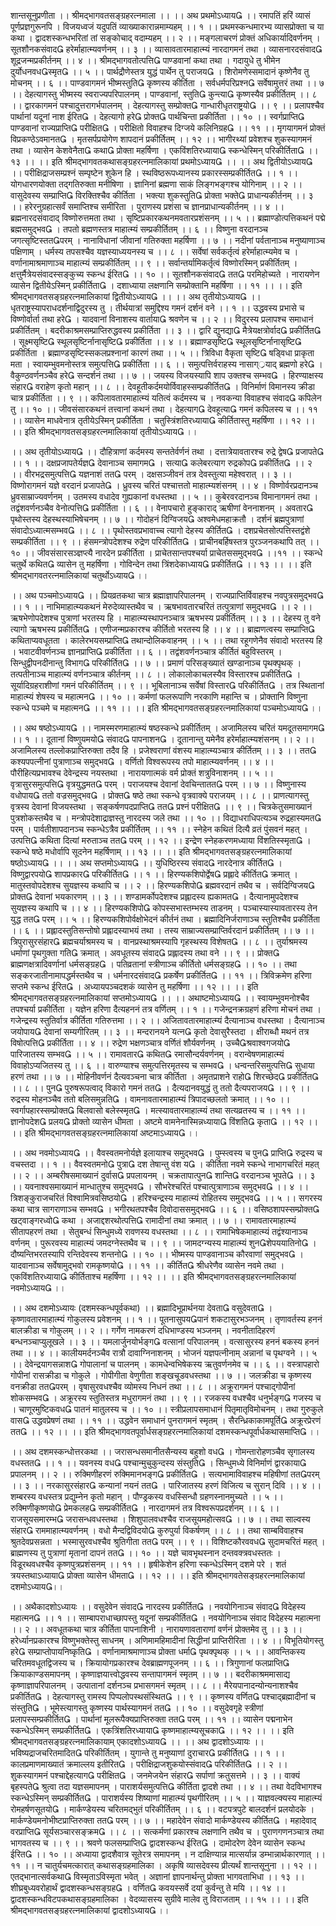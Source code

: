 शान्तसूनुप्रणीता
।। श्रीमद्भागवतसङ्ग्रहरत्नमाला ।।
।। अथ प्रथमोऽध्याय ।।
रमापतिं हरिं व्यासं पूर्णप्रज्ञगुरूनपि ।
विजयध्वजं यदुपतिं व्याख्याकारान्नमाम्यहम् ।। १ ।।
प्रथमस्कन्धमारभ्य व्यासप्रोक्ता च या कथा ।
द्वादशस्कन्धभरितां तां सङ्कोचाद् वदाम्यहम् ।। २ ।।
मङ्गलाचरणं प्रोक्तं अधिकार्यादिवर्णनम् ।
सूतशौनकसंवाद हरेर्माहात्म्यवर्णनम् ।। ३ ।।
व्यासावतारमाहात्म्यं नारदागमनं तथा ।
व्यासनारदसंवाद शूद्रजन्मप्रकीर्तनम् ।। ४ ।।
श्रीमद्भागवतोत्पत्ति पाण्डवानां कथा तथा ।
गदायुधे तु भीमेन दुर्योधनवधस्मृत ।। ५ ।।
पार्थद्रौणेस्तत्र युद्धं पार्थेन तु पराजय ।
शिरोमणेस्समादानं कृष्णेनैव तु मोचनम् ।। ६ ।।
पाण्डवागमनं भीष्मस्तुति कृष्णस्य कीर्तिता ।
सर्वधर्मपरिप्रश्न सर्वेषामुत्तरं तथा ।। ७ ।।
देहत्यागस्तु भीष्मस्य स्वराज्यपरिपालनम् ।
पाण्डवानां, स्तुति कुन्त्या कृष्णस्यैव प्रकीर्तितम्  ।। ८ ।।
द्वारकागमनं पश्चादुत्तरागर्भपालनम् ।
देहत्यागस्तु सम्प्रोक्त गान्धारीधृतराष्ट्रयो ।। ९ ।।
प्रलापश्चैव पार्थानां यदूनां नाश ईरित ।
देहत्यागो हरे प्रोक्त पार्थचिन्ता प्रकीर्तिता ।। १० ।।
स्वर्गप्राप्ति पाण्डवानां राज्यप्राप्ति परीक्षित ।
परीक्षितो विवाहश्च दिग्जये कलिनिग्रह ।। ११ ।।
मृगयागमनं प्रोक्तं विप्रकण्ठेऽवमानत ।
मृतसर्पप्रयोगेण शापदानं प्रकीर्तितम् ।। १२ ।।
भागीरथ्यां प्रवेशश्च शुकस्यागमनं तथा ।
व्यासेन केशवेनैता कथा प्रोक्ता महर्षिणा ।
एकविंशतिरध्याया स्कन्धेस्मिन् परिकीर्तिता ।। १३ ।।
।। इति श्रीमद्भागवतकथासङ्ग्रहरत्नमालिकायां प्रथमोऽध्याय ।।
।। अथ द्वितीयोऽध्याय ।।
परीक्षिद्राजसम्प्रश्नं सम्पृष्टेन शुकेन हि ।
स्थविष्ठरूपध्यानस्य प्रकारस्सम्प्रकीर्तित ।। १ ।।
योगधारणयोक्ता तद्गतिरुक्ता मनीषिणा ।
ज्ञानिनां ब्रह्मणा साकं लिङ्गभङ्गश्च योगिनाम् ।। २ ।।
वासुदेवस्य सम्प्राप्ति विरक्तिश्चैव कीर्तिता ।
भक्त्या शुकस्तुति प्रोक्ता भक्ते प्राधान्यकीर्तनम्    ।। ३ ।।
हरेरनुग्रहात्सर्वं समाप्तिश्च समीरिता ।
पुराणस्य प्रशंसा च ज्ञानप्राधान्यकीर्तनम् ।। ४ ।।
ब्रह्मनारदसंवादाद् विष्णोरुत्तमता तथा ।
सृष्टिप्रकारकथनमवतारप्रशंसनम् ।। ५ ।।
ब्रह्माण्डोत्पत्तिकथनं पद्मे ब्रह्मसमुद्भव ।
तपतो ब्रह्मणस्तत्र माहात्म्यं सम्प्रकीर्तितम् ।। ६ ।।
विष्णुना वरदानञ्च जगत्सृष्टिस्ततपरम् ।
नानाविधानां जीवानां गतिरुक्ता महर्षिणा ।। ७ ।।
नदीनां पर्वतानाञ्च मनुष्याणाञ्च पक्षिणाम् ।
धर्मस्य तपसश्चैव यज्ञस्याध्ययनस्य च ।। ८ ।।
सर्वेषां सर्वकर्तृत्वं हरेर्माहात्म्यमेव च ।
वर्णानामाश्रमाणाञ्च माहात्म्यं सम्प्रकीर्तितम् ।। ९ ।।
सर्वान्तर्यामिकर्तृत्वं विष्णोरस्मिन् प्रकीर्तितम् ।
क्षत्तुर्मैत्रेयसंवादस्सङ्कुच्य स्कन्ध ईरित ।। १० ।।
सूतशौनकसंवाद तत परमिहोच्यते ।
नारायणेन व्यासेन द्वितीयेऽस्मिन् प्रकीर्तिता ।
दशाध्याया लक्षणानि सम्प्रोक्तानि महर्षिणा ।। ११ ।।
।। इति श्रीमद्भागवतसङ्ग्रहरत्नमालिकायां द्वितीयोऽध्याय ।।
।। अथ तृतीयोऽध्याय ।।
धृतराष्ट्रस्यापराधदर्शनाद्विदुरस्य तु ।
तीर्थयात्रां समुद्दिश्य गमनं दर्शनं वने ।। १ ।।
उद्धवस्य प्रभासे च विष्णोर्वार्ता तथा हरे ।
यादवानां विनाशस्य वार्ताया श्रवणेन च ।। २ ।।
विदुरस्य प्रलापश्च समाधानं प्रकीर्तितम् ।
बदरीकाश्रमसम्प्राप्तिरुद्धवस्य प्रकीर्तिता ।। ३ ।।
द्वारि द्युनद्या मैत्रेयक्षत्रोर्वाद प्रकीर्तित ।
सूक्ष्मसृष्टि स्थूलसृष्टिर्नानासृष्टि प्रकीर्तिता ।। ४ ।।
ब्रह्माण्डसृष्टि स्थूलसृष्टिर्नानासृष्टि प्रकीर्तिता ।
ब्रह्माण्डसृष्टिस्सकलप्रश्नानां कारणं तथा ।। ५ ।।
त्रिविधा वैकृता सृष्टि षडि्वधा प्राकृता मता ।
स्वायम्भुवमनोस्तत्र समुत्पत्ति प्रकीर्तिता ।। ६ ।।
समुत्पत्तिर्वराहस्य नासाग््रयाद् ब्रह्मणो हरे ।
वैकुण्ठवर्णनञ्चैव हरे सन्दर्शनं तथा ।। ७ ।।
जयस्य विजयस्यापि शाप उक्तश्च सम्भव ।
हिरण्याक्षस्य संहार वराहेण कृतो महान् ।। ८ ।।
देवहूतीकर्दमयोर्विवाहस्सम्प्रकीर्तित ।
विनिर्माणं विमानस्य क्रीडा चात्र प्रकीर्तिता ।। ९ ।।
कपिलावतारमाहात्म्यं यतित्वं कर्दमस्य च ।
नवकन्या विवाहश्च संवाद कपिलेन तु ।। १० ।।
जीवसंसारकथनं तत्त्वानां कथनं तथा ।
देहत्याग देवहूत्या गमनं कपिलस्य च ।। ११ ।।
व्यासेन माधवेनात्र तृतीयेऽस्मिन् प्रकीर्तिता ।
चतुस्त्रिंशतिरध्याया कीर्तितास्तु महर्षिणा ।। १२ ।।
।। इति श्रीमद्भागवतसङ्ग्रहरत्नमालिकायां तृतीयोऽध्याय ।।

।। अथ तृतीयोऽध्याय ।।
दौहित्राणां कर्दमस्य सन्ततेर्वर्णनं तथा ।
दत्तात्रेयावतारश्च रुद्रे द्वेष प्रजापते ।। १ ।।
दक्षप्रजापतेर्यज्ञ देवानाञ्च समागम ।
सत्या कलेबरत्याग रुद्रकोप प्रकीर्तित ।। २ ।।
वीरभद्रसमुत्पत्ति यज्ञनाशं तत परम् ।
दक्षसञ्जीवनं तत्र देवस्तुत्या महेश्वरात् ।। ३ ।।
विष्णोरागमनं यज्ञे वरदानं प्रजापते ।
ध्रुवस्य चरितं पश्चात्ततो माहात्म्यशंसनम् ।। ४ । 
विष्णोर्वरप्रदानञ्च ध्रुवसाम्राज्यवर्णनम् ।
उतमस्य वधादेव गुह्यकानां वधस्तथा ।। ५ ।।
कुबेरवरदानञ्च विमानागमनं तथा ।
तद्वंशवर्णनञ्चैव वेनोत्पत्ति प्रकीर्तिता ।। ६ ।।
वेनापचारो हुङ्काराद् ऋषीणां वेननाशनम् ।
अवतार पृथोस्तस्य देहस्थस्याभिषेचनम् ।।  ७ ।।
गोदोहनं दिग्विजय अश्वमेधमहाक्रतौ ।
दर्शनं ब्रह्मपुत्राणां संवादोऽध्यात्मसम्भव ।। ८ ।।
पृथोस्तवप्रभावाच्च त्यागो देहस्य कीर्तित ।
दशप्रचेतसोत्पत्तिस्तद्वंशे सम्प्रकीर्तिता ।। ९ ।।
हंसमन्त्रोपदेशश्च रुद्रेण परिकीर्तित ।
प्राचीनबर्हिषस्तत्र पुरञ्जनकथापि तत् ।। १० ।।
जीवसंसारसञ्ज्ञप्त्यै नारदेन प्रकीर्तिता ।
प्राचेतसान्तपश्चर्या प्राचेतससमुद्भव ।।११ ।।
स्कन्धे चतुर्थे कथित व्यासेन तु महर्षिणा ।
गोविन्देन तथा त्रिंशदेकाध्याय प्रकीर्तित ।। १३ ।।
।। इति श्रीमद्भागवतरत्नमालिकायां चतुर्थोऽध्याय ।।

।। अथ पञ्चमोऽध्याय ।।
प्रियव्रतकथा चात्र ब्रह्माज्ञापरिपालनम् ।
राज्यप्राप्तिर्विवाहश्च नवपुत्रसमुद्भव ।। १ ।।
नाभिमाहात्म्यकथनं मेरुदेव्यास्तथैव च ।
ऋषभावतारचरितं तत्पुत्राणां समुद्भव ।। २ ।।
ऋषभेणोपदेशश्च पुत्राणां भरतस्य हि ।
माहात्म्यस्थापनञ्चात्र ऋषभस्य प्रकीर्तितम् ।। ३ ।।
देहस्य तु वने त्यागो ऋषभस्य प्रकीर्तित ।
एणीजन्मप्रकारश्च कीर्तितो भरतस्य हि ।। ४ ।।
ब्राह्मणत्वस्य सम्प्राप्ति कथिताप्यवधूतता ।
कालेरभयसम्प्राप्ति तथान्दोलिकवाहनम् ।। ५ ।।
तथा रहूगणेनैव संवादो भरतस्य हि ।
भवाटवीवर्णनञ्च ज्ञानप्राप्ति प्रकीर्तिता ।। ६ ।।
तद्वंशवर्णनञ्चात्र कीर्तितं बहुविस्तरम् ।
सिन्धुद्वीपनदीनान्तु विभाग परिकीर्तित ।। ७ ।।
प्रमाणं परिसङ्ख्यातं खण्डानाञ्च पृथक्पृथक् ।
तत्पतीनाञ्च माहात्म्यं वर्णनञ्चात्र कीर्तनम् ।। ८ ।।
लोकालोकाचलस्यैव विस्तारश्च प्रकीर्तित ।
सूर्यादिग्रहराशीणां गमनं परिकीर्तितम् ।। ९ ।।
भूबिलानाञ्च सर्वेषां विस्तार परिकीर्तित ।
तत्र स्थितानां माहात्म्यं शेषस्य च महात्मन ।। १० ।।
कर्मणां फलरूपाणि नरकाणि महान्ति च ।
प्रोक्तानि विष्णुना स्कन्धे पञ्चमे च महात्मन   ।। ११  ।।
।। इति श्रीमद्भागवतसङ्ग्रहरत्नमालिकायां पञ्चमोऽध्याय ।।

।। अथ षष्ठोऽध्याय ।।
नामस्मरणमाहात्म्यं षष्ठस्कन्धे प्रकीर्तितम् ।
अजामिलस्य चरितं यमदूतसमागम ।। १ ।।
दूतानां विष्णुयमयो संवाद पापनाशन ।
दूतानान्तु यमेनैव हरेर्माहात्म्यशंसनम् ।। २ ।।
अजामिलस्य तल्लोकप्राप्तिरुक्ता तदैव हि ।
प्रजेश्वराणां वंशस्य माहात्म्यञ्चात्र कीर्तितम् ।। ३ ।।
तत कश्यपपत्नीनां पुत्राणाञ्च समुद्भव ।
वर्णितो विश्वरूपस्य तपो माहात्म्यवर्णनम् ।। ४ ।।
पौरीहित्यप्रभावश्च देवेन्द्रस्य नयस्तथा ।
नारायणात्मकं वर्म प्रोक्तं शत्रुविनाशनम् ।। ५ ।।
वृत्रासुरसमुत्पत्ति वृत्रयुद्धमत परम् ।
पराजयश्च देवानां देवचिन्तातत परम् ।। ७ ।।
विष्णुनास्य वधोपाय ततो वज्रसमुद्भव ।
प्रोक्त षष्ठे तथा स्कन्धे वृत्रवाक्ये पराजयम् ।। ८ ।।
प्राणत्यागस्तु वृत्रस्य देवानां विजयस्तथा ।
सङ्कर्षणपदप्राप्ति तत प्रश्नं परीक्षित ।। ९ ।।
चित्रकेतुसमाख्यानं पुत्रशोकस्तथैव च ।
मन्त्रोपदेशाद्राज्ञस्तु नारदस्य जले तथा ।। १० ।।
विद्याधराधिपत्यञ्च रुद्रहास्यमत परम् ।
पार्वतीशापदानञ्च स्कन्धेऽत्रैव प्रकीर्तितम् ।। ११ ।।
स्नेहेन कथितं दित्यै व्रतं पुंसवनं महत् ।
उत्पत्ति कथिता दित्यां मरुताञ्च तत परम् ।। १२ ।।
इन्द्रेण स्नेहकरणमध्याया विंशतिस्स्मृता ।
स्कन्धे षष्ठे मधोर्वापि सूदनेन महर्षिणाम् ।। १३ ।।
।। इति श्रीमद्भागवतसङ्ग्रहरत्नमालिकायां षष्ठोऽध्याय ।।
।। अथ सप्तमोऽध्याय ।।
युधिष्ठिरस्य संवाद नारदेनात्र कीर्तित ।
विष्णुद्वारपयो शापप्रकार परिकीर्तित ।। १ ।।
हिरण्यकशिपोर्द्वेष प्रह्लादे कीर्तित क्रमात् ।
मातुस्तवोपदेशश्च सुयज्ञस्य कथापि च ।। २ ।।
हिरण्यकशिपो ब्रह्मवरदानं तथैव च ।
सर्वदिग्विजय प्रोक्त देवानां भयकारणम् ।। ३ ।।
शण्डामर्कोपदेशश्च प्रह्लादस्य ह्यकामत ।
दैत्यानामुपदेशश्च सुयज्ञस्य कथापि च ।। ४ ।।
हिरण्यकशिपो कोपस्सभास्तम्भस्य ताडनम् ।
पञ्चास्यास्यावतारस्य तेन युद्ध तत परम् ।। ५ ।।
हिरण्यकशिपोर्वक्षोभेदनं कीर्तनं तथा ।
ब्रह्मादिनिर्जराणाञ्च स्तुतिश्चैव प्रकीर्तिता ।। ६ ।।
प्रह्लादस्तुतिसन्तोषो प्रह्लादस्याभयं तथा ।
तस्य साम्राज्यसम्प्राप्तिर्वरदानं प्रकीर्तितम् ।। ७ ।।
त्रिपुरासुरसंहार ब्रह्मचर्याश्रमस्य च ।
वानप्रस्थाश्रमस्यापि गृहस्थस्य विशेषत ।। ८ ।।
तुर्याश्रमस्य धर्माणां पृथगुक्ता गति क्रमात् ।
अवधूतस्य संवाद प्रह्लादस्य तथा वने ।। ९ ।।
प्रोक्त ब्राह्मणक्षत्रादिवर्णानां धर्मसङ्ग्रह ।
पतिव्रतानां स्त्रीणाञ्च कीर्तितो धर्मसङ्ग्रह ।। १० ।।
तथा सङ्करजातीनामापद्धर्मस्तथैव च ।
धर्मनारदसंवाद प्रकर्षेण प्रकीर्तित ।। ११ ।।
त्रिविक्रमेण हरिणा सप्तमे स्कन्ध ईरित ।
अध्यायपञ्चदशकं व्यासेन तु महर्षिणा ।। १२ ।।
।। इति श्रीमद्भागवतसङ्ग्रहरत्नमालिकायां सप्तमोऽध्याय ।।
।। अथाष्टमोऽध्याय ।।
स्वायम्भुवमनोश्चैव तपश्चर्या प्रकीर्तिता ।
यज्ञेन हरिणा दैत्यहननं तत्र वर्णितम् ।। १ ।।
गजेन्द्रनक्रग्रहणं हरिणा मोचनं तथा ।
गजेन्द्रस्य स्तुतिर्वात्र कीर्तिता गतिरुत्तमा ।। २ ।।
अजितावतारमाहात्म्यं दैत्यानाञ्च वधस्तथा ।
दैत्यानाञ्च जयोपाय देवानां सम्यगीरितम् ।। ३ ।।
मन्दरानयने यत्न कृतो देवासुरैस्तदा ।
क्षीराब्धौ मथनं तत्र विषोत्पत्ति प्रकीर्तिता ।। ४ ।।
रुद्रेण भक्षणञ्चात्र वर्णितं शौर्यवर्णनम् ।
उच्चैश्रवाश्वगजयो पारिजातस्य सम्भव ।। ५ ।।
रामावतार कथित रमासौन्दर्यवर्णनम् ।
वरान्वेषणमाहात्म्यं विवाहोऽप्यजितस्य तु ।। ६ ।।
वारुण्याश्च समुत्पत्तिरमृतस्य च सम्भव ।
धन्वन्तरिसमुत्पत्ति सुधाया हरणं तथा ।। ७ ।।
मोहिनीवर्णनं दैत्यवञ्चना चात्र कीर्तिता ।
अमृतप्राशने राहो शिरच्छेद प्रकीर्तित ।। ८ ।।
पुन पुरुषरूपत्वाद् विकारो गमनं तत ।
दैत्यदानवयुद्धं तु ततो दैत्यपराजय ।। ९ ।।
रुद्रस्य मोहनञ्चैव ततो बलिसमुन्नति ।
वामनावतारमाहात्म्यं त्रिपादच्छलतो क्रमात् ।। १० ।।
स्वर्गापहारस्सम्प्रोक्त बिलवासो बलेस्स्मृत ।
मत्स्यावतारमाहात्म्यं तथा सत्यव्रतस्य च ।। ११ ।।
ज्ञानोपदेश प्रलय प्रोक्तो व्यासेन धीमता ।
अष्टमे वामनेनास्मिन्नध्याया विंशति कृता ।। १२ ।।
।।  इति श्रीमद्भागवतसङ्ग्रहरत्नमालिकायां अष्टमाऽध्याय ।।

।। अथ नवमोऽध्याय ।।
वैवस्वतमनोर्यज्ञे इलायाश्च समुद्भव ।
पुम्स्त्वस्य च पुन प्राप्ति रुद्रस्य च वचस्तदा     ।। १ ।।
वैवस्वतमनो पुत्रा दश तेषान्तु वंश य ।
कीर्तिता नवमे स्कन्धे नाभागचरितं महत् ।। २ ।।
अम्बरीषसमाख्यानं दुर्वास प्रपलायनम् ।
चक्रतापात्पुन शान्ति वरदानञ्च भूपते ।। ३ ।।
यवनाश्वसमाख्यानं मान्धातुश्च समुद्भव ।
सौभरेश्चरितं पश्चात्पुत्राणाञ्च समुद्भव ।। ४ ।।
त्रिशङ्कुराजचरितं विश्वामित्रवसिष्ठयो ।
हरिश्चन्द्रस्य माहात्म्यं रोहितस्य समुद्भव ।। ५ ।।
सगरस्य कथा चात्र सागराणाञ्च सम्भव ।
भगीरथतपश्चैव दिवोदाससमुद्भव ।। ६ ।।
वसिष्ठशापस्सम्प्रोक्त खट्वाङ्गरध्वो कथा ।
अजाद्दशरथोत्पत्ति रामादीनां तथा क्रमात् ।। ७ ।।
रामावतारमाहात्म्यं सीतापहरणं तथा ।
सेतुबन्धं सिन्धुमध्ये रावणस्य वधस्तथा ।। ८ ।।
रामाभिषेकमाहात्म्यं तद्वंश्यानाञ्च वर्णनम् ।
पुरूरवस्य माहात्म्यं जमदग्नेस्तथैव च ।। ९ ।।
जामदग्न्यस्य माहात्म्यं शुनशेपययातिनो ।
दौष्यन्तिभरतस्यापि रन्तिदेवस्य शन्तनो ।। १० ।।
भीष्मस्य पाण्डवानाञ्च कौरवाणां समुद्भव ।
यादवानाञ्च सर्वेषामुद्भवो रामकृष्णयो ।। ११ ।।
कीर्तित श्रीधरेणैव व्यासेन नवमे तथा ।
एकविंशतिरध्याया कीर्तिताश्च महर्षिणा ।। १२ ।।
।। इति श्रीमद्भागवतसङ्ग्रहरत्नमालिकायां नवमोऽध्याय ।।

।। अथ दशमोऽध्यायः (दशमस्कन्धपूर्वकथा) ।।
ब्रह्मादिभूप्रार्थनया देवता वसुदेवता ।
कृष्णावतारमाहात्म्यं गोकुलस्य प्रवेशनम् ।। १ ।।
पूतनासुपयपानं शकटासुरभञ्जनम् ।
तृणावर्तस्य हननं बालक्रीडा च गोकुलम् ।। २ ।।
गर्गेण नामकरणं दधिभाण्डस्य भञ्जनम् ।
नवनीतादिहरणं बन्धनञ्चाप्युलूखले ।। ३ ।।
यमलार्जुनयोर्भङ्ग वत्सानां परिपालनम् ।
वत्सासुरस्य हननं बकस्य हननं तथा ।। ४ ।।
कालीयमर्दनञ्चैव रात्रौ दावाग्निनाशनम् ।
भोजनं यज्ञपत्नीनाम् अन्नानां च पृथग्वने ।। ५ ।।
देवेन्द्रयागसन्नाश गोपालानां च पालनम् ।
कामधेन्वभिषेकस्य ऋतुवर्णनमेव च ।। ६ ।।
वस्त्रापहारो गोपीनां रासक्रीडा च गोकुले ।
गोपीगीता वेणुगीता शङ्खचूडवधस्तथा ।। ७ ।।
जलक्रीडा च कृष्णस्य वनक्रीडा ततपरम् ।
वृषासुरवधश्चैव व्योमस्य निधनं तथा ।। ८ ।।
अक्रूरागमनं पश्चाद्गोपीनां शोकसम्भव ।
अक्रूरस्य स्तुतिस्तत्र मधुरागमनं तथा ।। ९ ।।
रजकस्य वधश्चैव धनुर्भङ्ग गजस्य च ।
चाणूरमुष्टिकवध पातनं मातुलस्य च ।। १० ।।
स्त्रीप्रलापसमाधानं पितृमातृविमोचनम् ।
तथा गुरुकुले वास उद्धवप्रेषणं तथा ।। ११ ।।
उद्धवेन समाधानं पुनरागमनं स्मृतम् ।
सैरन्ध्रिकाकामपूर्ति अक्रूरप्रेरणं तत ।। १२ ।।
।। इति श्रीमद्भागवतपूर्वार्धसङ्ग्रहरत्नमालिकायां दशमस्कन्धपूर्वार्धकथासमाप्ति ।।

।। अथ दशमस्कन्धोत्तरकथा ।।
जरासन्धसमानीतसैन्यस्य बहुशो वध ।
गोमन्तारोहणञ्चैव सृगालस्य वधस्तत ।। १ ।।
यवनस्य वध पश्चान्मुचुकुन्दस्य संस्तुति ।
सिन्धुमध्ये विनिर्माणं द्वारकाया प्रपालनम् ।। २ ।।
रुक्मिणीहरणं रुक्मिमानभङ्ग प्रकीर्तित ।
सत्यभामाविवाहश्च महिषीणां ततपरम् ।। ३ ।।
नरकासुरसंहार कन्यानां नयनं तत ।
पारिजातस्य हरणं विजित्य च सुरान् दिवि ।। ४ ।।
शम्बरस्य वधस्तत्र प्रद्युम्नेन कृतो महान् ।
पौण्ड्रकस्य वधस्सिन्धौ ग्रहणस्नानमुच्यते ।। ५ ।।
रुक्मिणीकृष्णयो प्रेमकलह सम्प्रकीर्तित ।
नारदागमनं तत्र विश्वरूपप्रदर्शनम् ।। ६ ।।
राजसूयसमारम्भ जरासन्धवधस्तथा ।
शिशुपालवधश्चैव राजसूयमहोत्सव ।। ७ ।।
तथा साल्वस्य संहार राममाहात्म्यवर्णनम् ।
वधो मैन्दद्विविदयो कुरुपुर्या विकर्षणम् ।। ८ ।।
तथा साम्बविवाहश्च श्रुतदेवप्रसन्नता ।
भस्मासुरवधश्चैव श्रुतिगीता तत परम् ।। ९ ।।
विशिष्टकौरववध सुदामचरितं महत् ।
ब्राह्मणस्य तु पुत्राणां मृतानां दापनं तत ।। १० ।।
यज्ञे चावभृथस्नान दन्तवक्त्रवधस्ततः ।
विडूरथवधश्चैव कृष्णपुत्रप्रशंसनम् ।। ११ ।।
हृषीकेशेन हरिणा स्कन्धेऽस्मिन् दशमे परे ।
शतं त्रयस्तथाऽध्याया प्रोक्ता व्यासेन धीमता   ।। १२ ।।
।। इति श्रीमद्भागवतेसङ्ग्रहरत्नमालिकायां दशमोऽध्याय।।

।। अथैकादशोऽध्यायः ।।
वसुदेवेन संवाद नारदस्य प्रकीर्तित ।
नवयोगिनाञ्च संवाद विदेहस्य महात्मन ।। १ ।।
साम्बापराधाच्छापस्तु यदूनां सम्प्रकीर्तित ।
नवयोगिनाञ्च संवाद विदेहस्य महात्मना ।। २ ।।
अवधूतकथा चात्र कीर्तिता पापनाशिनी ।
नारायणावताराणां वर्णनं प्रोक्तमेव तु ।। ३ ।।
हरेर्ध्यानप्रकारश्च विष्णुभक्तेस्तु साधनम् ।
अणिमामहिमादीनां सिद्धीनां प्राप्तिरीरिता ।। ४ ।।
विभूतियोगस्तु हरे सम्प्राप्तोपायनिष्कृति ।
वर्णानामाश्रमाणाञ्च प्रोक्ता धर्मा पृथक्पृथक् ।। ५ ।।
आवन्तिकस्य चरितमवधूतद्विजस्य च ।
क्रियायोगप्रकारश्च देवब्राह्मणपूजनम् ।। ६ ।।
त्रिगुणानां फलप्राप्ति क्रियाकाण्डसमापनम् ।
कृष्णाज्ञयात्त्वोद्धवस्य सन्तापागमनं स्मृतम् ।। ७ ।।
बदरीकाश्रममासाद्य कृष्णाज्ञापरिपालनम् ।
उत्पातानां दर्शनञ्च प्रभासगमनं स्मृतम् ।। ८ ।।
मैरेयपानादन्योन्यनाशश्चैव प्रकीर्तित ।
देहत्यागस्तु रामस्य पिप्पलोपस्थसंस्थित ।। ९ ।।
कृष्णस्य वर्णित पश्चाद्ब्रह्मादीनां च संस्तुति ।
भूमेस्त्यागस्तु कृष्णस्य पार्थस्यागमनं तत ।। १० ।।
वसुदेवगृहे स्त्रीणां प्रलापस्सम्प्रकीर्तित ।
पार्थानां मूलरूपैक्यप्राप्तिरुक्ता तत परम् ।। ११ ।।
व्यासेन पद्मनाभेन स्कन्धेऽस्मिन् सम्प्रकीर्तित ।
एकत्रिंशतिरध्याया कृष्णमाहात्म्यसूचका ।। १२ ।।
।। इति श्रीमद्भागवतसङ्ग्रहरत्नमालिकायाम् एकादशोऽध्याय ।।
।। अथ द्वादशोऽध्यायः ।।
भविष्यद्राजचरितमादित परिकीर्तितम् ।
युगान्ते तु मनुष्याणां दुराचार प्रकीर्तित ।। १ ।।
कालप्रमाणमाख्यातं क्रमाल्लय इतीरित ।
परीक्षिद्राजशुकयोस्संवाद परिकीर्तित ।। २ ।।
शुकस्यागमनं पश्चाद्देहत्याग परीक्षित ।
जनमेजयेन संहार सर्पाणां क्रतुसत्तमे ।। ३ ।।
वाक्यं बृहस्पते श्रुत्वा तदा यज्ञसमापनम् ।
पाराशर्यसमुत्पत्ति कीर्तिता द्वादशे तथा ।। ४ ।।
तथा वेदविभागश्च स्कन्धेऽस्मिन् सम्प्रकीर्तित ।
पाराशर्यस्य शिष्याणां माहात्म्यं पृथगीरितम् ।। ५ ।।
याज्ञवल्क्यस्य माहात्म्यं रोमहर्षणसूतयो ।
मार्कण्डेयस्य चरितमद्भुतं परिकीर्तितम् ।। ६ ।।
वटपत्रपुटे बालदर्शनं प्रलयोदके ।
मार्कण्डेयमनोभीष्टप्राप्तिरुक्ता तत परम् ।। ७ ।।
महादेवेन संवादो मार्कण्डेयस्य कीर्तित ।
महादेवाद् वरप्राप्ति सूर्यसञ्चारसङ्क्रम ।। ८ ।।
सत्कर्मणां प्रकारश्च लक्षणानि तथैव च ।
पुराणगणनञ्चात्र तथा भागवतस्य च ।। ९ ।।
श्रवणे फलसम्प्राप्ति द्वादशस्कन्ध ईरित ।
दामोदरेण देवेन व्यासेन स्कन्ध ईरित ।। १० ।।
अध्याया द्वादशैवात्र सूतेरत्र समापनम् ।
न दाक्षिण्यान्न मात्सर्यान्न डम्भान्नार्थकारणात् ।। ११ ।।
न चातुर्यचमत्कारात् कथासङ्ग्रहमालिका ।
अकृषि व्यासदेवस्य प्रीत्यर्थं शान्तसूनुना ।। १२ ।।
एतद्भानात्सर्वकथा विस्मृताऽविस्मृता भवेत् ।
अज्ञानां ज्ञापनार्थन्तु प्रोक्ता भागवताभिधा ।। १३ ।।
शीघ्रबुध्यवरोहार्थं द्वादशस्कन्धसङ्ग्रह ।
वर्णित कवयस्सर्वे दयां कुर्वन्तु ते मयि ।। १४ ।।
द्वादशस्कन्धविटपकथासङ्ग्रहमालिका ।
वेदव्यासस्य सुग्रीवे मालेव तु विराजताम् ।। १५ ।।
।। इति श्रीमद्भागवतसङ्ग्रहरत्नमालिकायां द्वादशोऽध्याय ।।
 